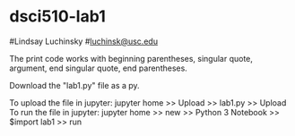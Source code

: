 # dsci510-lab1

#Lindsay Luchinsky
#luchinsk@usc.edu

The print code works with beginning parentheses, singular quote, argument, end singular quote, end parentheses.

Download the "lab1.py" file as a py. 

To upload the file in jupyter: jupyter home >> Upload >> lab1.py >> Upload
To run the file in jupyter: jupyter home >> new >> Python 3 Notebook >> $import lab1 >> run
